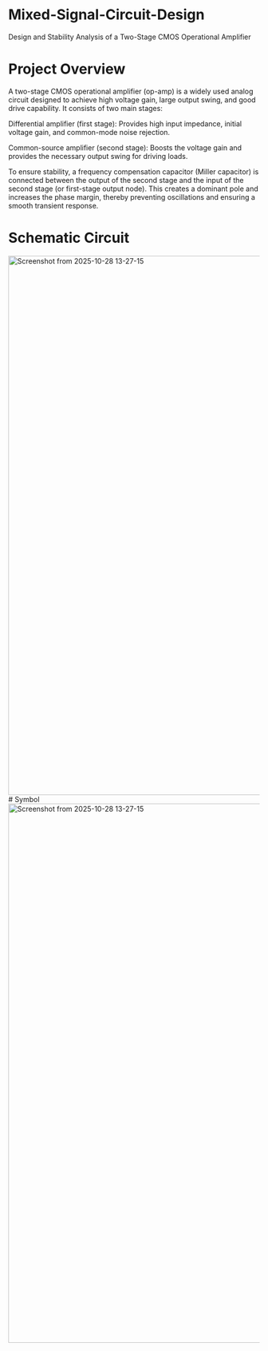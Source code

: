 # Mixed-Signal-Circuit-Design
Design and Stability Analysis of a Two-Stage CMOS Operational Amplifier
# Project Overview

A two-stage CMOS operational amplifier (op-amp) is a widely used analog circuit designed to achieve high voltage gain, large output swing, and good drive capability. It consists of two main stages:

Differential amplifier (first stage): Provides high input impedance, initial voltage gain, and common-mode noise rejection.

Common-source amplifier (second stage): Boosts the voltage gain and provides the necessary output swing for driving loads.

To ensure stability, a frequency compensation capacitor (Miller capacitor) is connected between the output of the second stage and the input of the second stage (or first-stage output node). This creates a dominant pole and increases the phase margin, thereby preventing oscillations and ensuring a smooth transient response.
# Schematic Circuit
<img width="1920" height="1080" alt="Screenshot from 2025-10-28 13-27-15" src="https://github.com/user-attachments/assets/77368987-c00e-498f-a19b-02a2a80baa73" />
# Symbol
<img width="1920" height="1080" alt="Screenshot from 2025-10-28 13-27-15" src="https://github.com/user-attachments/assets/38ecbf16-937a-4a63-a9d4-b79984549c9a" />
